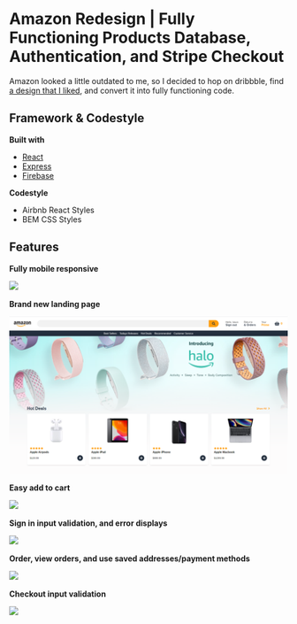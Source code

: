 # Amazon Redesign | Fully Functioning Products Database, Authentication, and Stripe Checkout
Amazon looked a little outdated to me, so I decided to hop on dribbble, find [a design that I liked](https://dribbble.com/shots/10197061-Amazon-App-Redesign), and convert it into fully functioning code.

## Framework & Codestyle
<b>Built with</b>
- [React](https://reactjs.org/)
- [Express](https://expressjs.com/)
- [Firebase](https://firebase.google.com/)

<b>Codestyle</b>
- Airbnb React Styles
- BEM CSS Styles

## Features
<b> Fully mobile responsive </b>

![](https://i.gyazo.com/5ef7e30338057a34a393b2f4e42c3f2d.gif)

<b> Brand new landing page </b>

![](https://github.com/ahmmohs/amazon-redesign/blob/master/brandNewLanding.png?raw=true)

<b> Easy add to cart </b>

![](https://i.gyazo.com/60c18885ed262f8feb6d3cc2ab245f85.gif)

<b> Sign in input validation, and error displays </b>

![](https://i.gyazo.com/41f500acafc65c09910cb5a03ef1db69.gif)

<b> Order, view orders, and use saved addresses/payment methods </b>

![](https://i.gyazo.com/050c138b87c07b242f800577f45046d9.gif)

<b> Checkout input validation </b>

![](https://i.gyazo.com/12ac588aa075601e75c0b46f37a6cc1f.gif)
